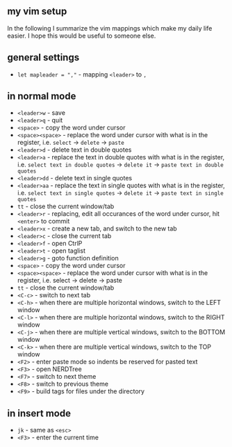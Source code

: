 my vim setup
------------

In the following I summarize the vim mappings which make my daily life easier. I hope this would be useful to someone else.

general settings
----------------

- `let mapleader = ","` - mapping `<leader>` to `,` 

in normal mode
--------------

- `<leader>w` - save
- `<leader>q` - quit
- `<space>` - copy the word under cursor
- `<space><space>` - replace the word under cursor with what is in the register, i.e. `select` -> `delete` -> `paste`
- `<leader>d` - delete text in double quotes
- `<leader>a` - replace the text in double quotes with what is in the register, i.e. `select text in double quotes` -> `delete it` -> `paste text in double quotes`
- `<leader>dd` - delete text in single quotes
- `<leader>aa` - replace the text in single quotes with what is in the register, i.e. `select text in single quotes` -> `delete it` -> `paste text in single quotes`
- `tt` - close the current window/tab
- `<leader>r` - replacing, edit all occurances of the word under cursor, hit `<enter>` to commit
- `<leader>x` - create a new tab, and switch to the new tab
- `<leader>c` - close the current tab
- `<leader>f` - open CtrlP
- `<leader>t` - open taglist
- `<leader>g` - goto function definition
- `<space>` - copy the word under cursor
- `<space><space>` - replace the word under cursor with what is in the register, i.e. select -> delete -> paste
- `tt` - close the current window/tab
- `<C-c>` - switch to next tab
- `<C-h>` - when there are multiple horizontal windows, switch to the LEFT window
- `<C-l>` - when there are multiple horizontal windows, switch to the RIGHT window
- `<C-j>` - when there are multiple vertical windows, switch to the BOTTOM window
- `<C-k>` - when there are multiple vertical windows, switch to the TOP window
- `<F2>` - enter paste mode so indents be reserved for pasted text 
- `<F3>` - open NERDTree
- `<F7>` - switch to next theme
- `<F8>` - switch to previous theme
- `<F9>` - build tags for files under the directory

in insert mode
--------------

- `jk` - same as `<esc>`
- `<F3>` - enter the current time
